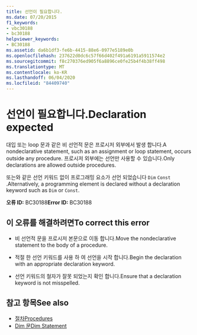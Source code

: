 ```yaml
---
title: 선언이 필요합니다.
ms.date: 07/20/2015
f1_keywords:
- vbc30188
- bc30188
helpviewer_keywords:
- BC30188
ms.assetid: da6b1df3-fe6b-4415-88e6-0977e5189e0b
ms.openlocfilehash: 237622d0dc6c57f66d402f491a6191a5911574e2
ms.sourcegitcommit: f8c270376ed905f6a8896ce0fe25b4f4b38ff498
ms.translationtype: MT
ms.contentlocale: ko-KR
ms.lasthandoff: 06/04/2020
ms.locfileid: "84409740"
---
```

# <a name="declaration-expected"></a><span data-ttu-id="a40d3-102">선언이 필요합니다.</span><span class="sxs-lookup"><span data-stu-id="a40d3-102">Declaration expected</span></span>
<span data-ttu-id="a40d3-103">대입 또는 loop 문과 같은 비 선언적 문은 프로시저 외부에서 발생 합니다.</span><span class="sxs-lookup"><span data-stu-id="a40d3-103">A nondeclarative statement, such as an assignment or loop statement, occurs outside any procedure.</span></span> <span data-ttu-id="a40d3-104">프로시저 외부에는 선언만 사용할 수 있습니다.</span><span class="sxs-lookup"><span data-stu-id="a40d3-104">Only declarations are allowed outside procedures.</span></span>  
  
 <span data-ttu-id="a40d3-105">또는와 같은 선언 키워드 없이 프로그래밍 요소가 선언 되었습니다 `Dim` `Const` .</span><span class="sxs-lookup"><span data-stu-id="a40d3-105">Alternatively, a programming element is declared without a declaration keyword such as `Dim` or `Const`.</span></span>  
  
 <span data-ttu-id="a40d3-106">**오류 ID:** BC30188</span><span class="sxs-lookup"><span data-stu-id="a40d3-106">**Error ID:** BC30188</span></span>  
  
## <a name="to-correct-this-error"></a><span data-ttu-id="a40d3-107">이 오류를 해결하려면</span><span class="sxs-lookup"><span data-stu-id="a40d3-107">To correct this error</span></span>  
  
- <span data-ttu-id="a40d3-108">비 선언적 문을 프로시저 본문으로 이동 합니다.</span><span class="sxs-lookup"><span data-stu-id="a40d3-108">Move the nondeclarative statement to the body of a procedure.</span></span>  
  
- <span data-ttu-id="a40d3-109">적절 한 선언 키워드를 사용 하 여 선언을 시작 합니다.</span><span class="sxs-lookup"><span data-stu-id="a40d3-109">Begin the declaration with an appropriate declaration keyword.</span></span>  
  
- <span data-ttu-id="a40d3-110">선언 키워드의 철자가 잘못 되었는지 확인 합니다.</span><span class="sxs-lookup"><span data-stu-id="a40d3-110">Ensure that a declaration keyword is not misspelled.</span></span>  
  
## <a name="see-also"></a><span data-ttu-id="a40d3-111">참고 항목</span><span class="sxs-lookup"><span data-stu-id="a40d3-111">See also</span></span>

- [<span data-ttu-id="a40d3-112">절차</span><span class="sxs-lookup"><span data-stu-id="a40d3-112">Procedures</span></span>](../../programming-guide/language-features/procedures/index.md)
- [<span data-ttu-id="a40d3-113">Dim 문</span><span class="sxs-lookup"><span data-stu-id="a40d3-113">Dim Statement</span></span>](../statements/dim-statement.md)
